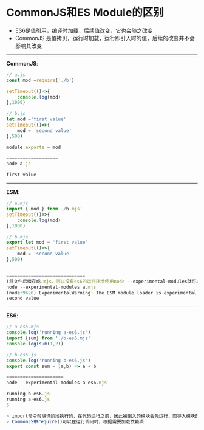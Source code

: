 # CommonJS和ES Module的区别

* ES6是值引用，编译时加载，后续值改变，它也会随之改变
* CommonJS 是值拷贝，运行时加载，运行即引入时的值，后续的改变并不会影响其改变

***

**CommonJS**:

```js
// a.js
const mod =require('./b')

setTimeout(()=>{
    console.log(mod)
},1000)

// b.js
let mod ='first value'
setTimeout(()=>{
    mod = 'second value'
},500)

module.exports = mod

===================
node a.js

first value
```

***

**ESM**:

```js
// a.mjs
import { mod } from ./b.mjs'
setTimeout(()=>{
    console.log(mod)
},1000)

// b.mjs
export let mod = 'first value'
setTimeout(()=>{
    mod = 'second value'
},500)


=============================
(将文件后缀存成.mjs，可以没有es6的运行环境使用node --experimental-modules就可以运行)
node --experimental-modules a.mjs
(node:9620) ExperimentalWarning: The ESM module loader is experimental.
second value

```

*** 
**ES6**:

```js
// a-es6.mjs
console.log('running a-es6.js')
import {sum} from './b-es6.mjs'
console.log(sum(1,2))

// b-es6.js
console.log('running b-es6.js')
export const sum = (a,b) => a + b

=====================
node --experimental-modules a-es6.mjs

running b-es6.js
running a-es6.js
3

> import命令时编译阶段执行的，在代码运行之前，因此被倒入的模块会先运行，而导入模块的文件会后执行；
> CommonJS中require()可以在运行代码时，根据需要加载依赖项